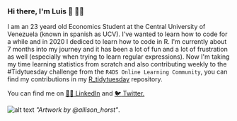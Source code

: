 ### Hi there, I'm Luis 👋 :man_technologist:

<!--
**Zetluis/Zetluis** is a ✨ _special_ ✨ repository because its `README.md` (this file) appears on your GitHub profile.

Here are some ideas to get you started:

- 🔭 I’m currently working on ...
- 🌱 I’m currently learning ...
- 👯 I’m looking to collaborate on ...
- 🤔 I’m looking for help with ...
- 💬 Ask me about ...
- 📫 How to reach me: ...
- 😄 Pronouns: ...
- ⚡ Fun fact: ...
-->

I am an 23 yeard old Economics Student at the Central University of Venezuela (known in spanish as UCV). I've wanted to learn how to code for a while and in 2020 I dediced to learn how to code in R. I'm currently about 7 months into my journey and it has been a lot of fun and a lot of frustration as well (especially when trying to learn regular expressions). Now I'm taking my time learning statistics from scratch and also contributing weekly to the #Tidytuesday challenge from the `R4DS Online Learning Community`, you can find my contributions in my [R_tidytuesday](https://github.com/Zetluis/R_Tidytuesday) repository. 

You can find me on <a href="https://www.linkedin.com/in/luis-freites-navia/">:man_office_worker: LinkedIn</a> and <a href="https://twitter.com/Luisfreii/">:bird: Twitter.</a>

![alt text](https://github.com/allisonhorst/stats-illustrations/blob/master/rstats-artwork/monster_support.jpg?raw=true)
*"Artwork by @allison_horst"*.
